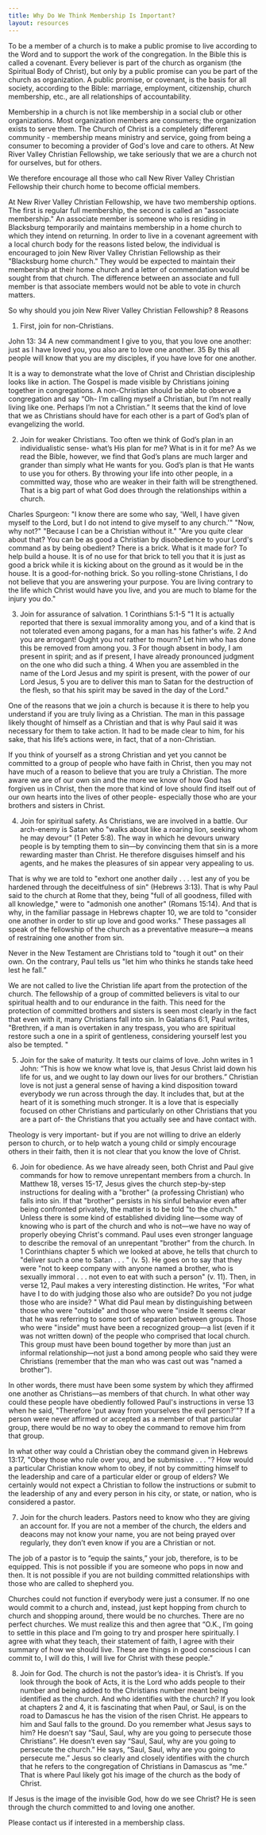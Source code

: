 ```yaml
---
title: Why Do We Think Membership Is Important?
layout: resources
---
```


To be a member of a church is to make a public promise to live according to the Word and to support the work of the congregation. In the Bible this is called a covenant. Every believer is part of the church as organism (the Spiritual Body of Christ), but only by a public promise can you be part of the church as organization. A public promise, or covenant, is the basis for all society, according to the Bible: marriage, employment, citizenship, church membership, etc., are all relationships of accountability.

Membership in a church is not like membership in a social club or other organizations. Most organization members are consumers; the organization exists to serve them. The Church of Christ is a completely different community - membership means ministry and service, going from being a consumer to becoming a provider of God's love and care to others. At New River Valley Christian Fellowship, we take seriously that we are a church not for ourselves, but for others.

We therefore encourage all those who call New River Valley Christian Fellowship their church home to become official members.

At New River Valley Christian Fellowship, we have two membership options.  The first is regular full membership, the second is called an "associate membership."  An associate member is someone who is residing in Blacksburg temporarily and maintains membership in a home church to which they intend on returning.  In order to live in a covenant agreement with a local church body for the reasons listed below, the individual is encouraged to join New River Valley Christian Fellowship as their "Blacksburg home church."  They would be expected to maintain their membership at their home church and a letter of commendation would be sought from that church.  The difference between an associate and full member is that associate members would not be able to vote in church matters.

So why should you join New River Valley Christian Fellowship?  8 Reasons

1)  First, join for non-Christians.

John 13: 34 A new commandment I give to you, that you love one another: just as I have loved you, you also are to love one another. 35 By this all people will know that you are my disciples, if you have love for one another.

It is a way to demonstrate what the love of Christ and Christian discipleship looks like in action.  The Gospel is made visible by Christians joining together in congregations.  A non-Christian should be able to observe a congregation and say “Oh- I’m calling myself a Christian, but I’m not really living like one.  Perhaps I’m not a Christian.”  It seems that the kind of love that we as Christians should have for each other is a part of God’s plan of evangelizing the world.

2)  Join for weaker Christians.
Too often we think of God’s plan in an individualistic sense- what’s His plan for me?  What is in it for me?  As we read the Bible, however, we find that God’s plans are much larger and grander than simply what He wants for you.  God’s plan is that He wants to use you for others.  By throwing your life into other people, in a committed way, those who are weaker in their faith will be strengthened.  That is a big part of what God does through the relationships within a church.

Charles Spurgeon:
"I know there are some who say, 'Well, I have given myself to the Lord, but I do not intend to give myself to any church.'"
"Now, why not?"
"Because I can be a Christian without it."
"Are you quite clear about that? You can be as good a Christian by disobedience to your Lord's command as by being obedient? There is a brick. What is it made for? To help build a house. It is of no use for that brick to tell you that it is just as good a brick while it is kicking about on the ground as it would be in the house. It is a good-for-nothing brick. So you rolling-stone Christians, I do not believe that you are answering your purpose. You are living contrary to the life which Christ would have you live, and you are much to blame for the injury you do."

3) Join for assurance of salvation.
1 Corinthians 5:1-5
"1 It is actually reported that there is sexual immorality among you, and of a kind that is not tolerated even among pagans, for a man has his father's wife. 2 And you are arrogant! Ought you not rather to mourn? Let him who has done this be removed from among you. 3 For though absent in body, I am present in spirit; and as if present, I have already pronounced judgment on the one who did such a thing. 4 When you are assembled in the name of the Lord Jesus and my spirit is present, with the power of our Lord Jesus, 5 you are to deliver this man to Satan for the destruction of the flesh, so that his spirit may be saved in the day of the Lord."

One of the reasons that we join a church is because it is there to help you understand if you are truly living as a Christian.  The man in this passage likely thought of himself as a Christian and that is why Paul said it was necessary for them to take action.  It had to be made clear to him, for his sake, that his life’s actions were, in fact, that of a non-Christian.

If you think of yourself as a strong Christian and yet you cannot be committed to a group of people who have faith in Christ, then you may not have much of a reason to believe that you are truly a Christian.  The more aware we are of our own sin and the more we know of how God has forgiven us in Christ, then the more that kind of love should find itself out of our own hearts into the lives of other people- especially those who are your brothers and sisters in Christ.

4) Join for spiritual safety.
As Christians, we are involved in a battle. Our arch-enemy is Satan who "walks about like a roaring lion, seeking whom he may devour" (1 Peter 5:8). The way in which he devours unwary people is by tempting them to sin—by convincing them that sin is a more rewarding master than Christ. He therefore disguises himself and his agents, and he makes the pleasures of sin appear very appealing to us.

That is why we are told to "exhort one another daily . . . lest any of you be hardened through the deceitfulness of sin" (Hebrews 3:13). That is why Paul said to the church at Rome that they, being "full of all goodness, filled with all knowledge," were to "admonish one another" (Romans 15:14). And that is why, in the familiar passage in Hebrews chapter 10, we are told to "consider one another in order to stir up love and good works." These passages all speak of the fellowship of the church as a preventative measure—a means of restraining one another from sin.

Never in the New Testament are Christians told to "tough it out" on their own. On the contrary, Paul tells us "let him who thinks he stands take heed lest he fall.”

We are not called to live the Christian life apart from the protection of the church. The fellowship of a group of committed believers is vital to our spiritual health and to our endurance in the faith. This need for the protection of committed brothers and sisters is seen most clearly in the fact that even with it, many Christians fall into sin. In Galatians 6:1, Paul writes, "Brethren, if a man is overtaken in any trespass, you who are spiritual restore such a one in a spirit of gentleness, considering yourself lest you also be tempted. "

5)  Join for the sake of maturity.
It tests our claims of love.  John writes in 1 John:  “This is how we know what love is, that Jesus Christ laid down his life for us, and we ought to lay down our lives for our brothers.”  Christian love is not just a general sense of having a kind disposition toward everybody we run across through the day.  It includes that, but at the heart of it is something much stronger.  It is a love that is especially focused on other Christians and particularly on other Christians that you are a part of- the Christians that you actually see and have contact with.

Theology is very important- but if you are not willing to drive an elderly person to church, or to help watch a young child or simply encourage others in their faith, then it is not clear that you know the love of Christ.

6) Join for obedience.
As we have already seen, both Christ and Paul give commands for how to remove unrepentant members from a church. In Matthew 18, verses 15-17, Jesus gives the church step-by-step instructions for dealing with a "brother" (a professing Christian) who falls into sin. If that "brother" persists in his sinful behavior even after being confronted privately, the matter is to be told "to the church." Unless there is some kind of established dividing line—some way of knowing who is part of the church and who is not—we have no way of properly obeying Christ's command.
Paul uses even stronger language to describe the removal of an unrepentant "brother" from the church. In 1 Corinthians chapter 5 which we looked at above, he tells that church to "deliver such a one to Satan . . . " (v. 5). He goes on to say that they were "not to keep company with anyone named a brother, who is sexually immoral . . . not even to eat with such a person" (v. 11). Then, in verse 12, Paul makes a very interesting distinction. He writes, "For what have I to do with judging those also who are outside? Do you not judge those who are inside? " What did Paul mean by distinguishing between those who were "outside" and those who were "inside It seems clear that he was referring to some sort of separation between groups. Those who were "inside" must have been a recognized group—a list (even if it was not written down) of the people who comprised that local church. This group must have been bound together by more than just an informal relationship—not just a bond among people who said they were Christians (remember that the man who was cast out was "named a brother").

In other words, there must have been some system by which they affirmed one another as Christians—as members of that church. In what other way could these people have obediently followed Paul's instructions in verse 13 when he said, "Therefore 'put away from yourselves the evil person?'"? If a person were never affirmed or accepted as a member of that particular group, there would be no way to obey the command to remove him from that group.

In what other way could a Christian obey the command given in Hebrews 13:17, "Obey those who rule over you, and be submissive . . . "? How would a particular Christian know whom to obey, if not by committing himself to the leadership and care of a particular elder or group of elders? We certainly would not expect a Christian to follow the instructions or submit to the leadership of any and every person in his city, or state, or nation, who is considered a pastor.

7)  Join for the church leaders.
Pastors need to know who they are giving an account for.  If you are not a member of the church, the elders and deacons may not know your name, you are not being prayed over regularly, they don’t even know if you are a Christian or not.

The job of a pastor is to “equip the saints,” your job, therefore, is to be
equipped.  This is not possible if you are someone who pops in now and then.  It is not possible if you are not building committed relationships with those who are called to shepherd you.

Churches could not function if everybody were just a consumer.  If no one would commit to a church and, instead, just kept hopping from church to church and shopping around, there would be no churches.  There are no perfect churches.  We must realize this and then agree that “O.K., I’m going to settle in this place and I’m going to try and prosper here spiritually.  I agree with what they teach, their statement of faith, I agree with their summary of how we should live.  These are things in good conscious I can commit to, I will do this, I will live for Christ with these people.”

8)  Join for God.
The church is not the pastor’s idea- it is Christ’s.
If you look through the book of Acts, it is the Lord who adds people to their number and being added to the Christians number meant being identified as the church.  And who identifies with the church?  If you look at chapters 2 and 4, it is fascinating that when Paul, or Saul, is on the road to Damascus he has the vision of the risen Christ. He appears to him and Saul falls to the ground.  Do you remember what Jesus says to him?  He doesn’t say “Saul, Saul, why are you going to persecute those Christians”.  He doesn’t even say “Saul, Saul, why are you going to persecute the church.”  He says, “Saul, Saul, why are you going to persecute me.”  Jesus so clearly and closely identifies with the church that he refers to the congregation of Christians in Damascus as “me.”  That is where Paul likely got his image of the church as the body of Christ.

If Jesus is the image of the invisible God, how do we see Christ?  He is seen through the church committed to and loving one another.

Please contact us if interested in a membership class.
